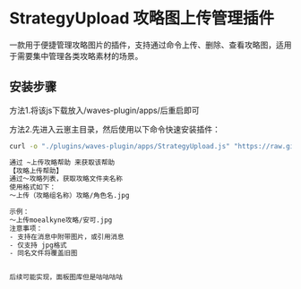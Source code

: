 # StrategyUpload 攻略图上传管理插件

一款用于便捷管理攻略图片的插件，支持通过命令上传、删除、查看攻略图，适用于需要集中管理各类攻略素材的场景。


## 安装步骤

方法1.将该js下载放入/waves-plugin/apps/后重启即可

方法2.先进入云崽主目录，然后使用以下命令快速安装插件：

```bash
curl -o "./plugins/waves-plugin/apps/StrategyUpload.js" "https://raw.githubusercontent.com/zqyaila/StrategyUpload/main/StrategyUpload.js"

通过 ~上传攻略帮助 来获取该帮助
【攻略上传帮助】
通过～攻略列表，获取攻略文件夹名称
使用格式如下：
～上传（攻略组名称）攻略/角色名.jpg

示例：
～上传moealkyne攻略/安可.jpg
注意事项：
- 支持在消息中附带图片，或引用消息
- 仅支持 jpg格式
- 同名文件将覆盖旧图


后续可能实现，面板图库但是咕咕咕咕
